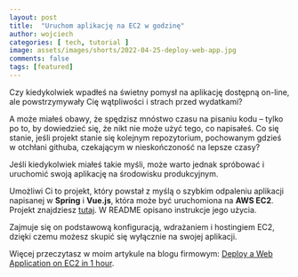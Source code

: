 ```yaml
---
layout: post
title:  "Uruchom aplikację na EC2 w godzinę"
author: wojciech
categories: [ tech, tutorial ]
image: assets/images/shorts/2022-04-25-deploy-web-app.jpg
comments: false
tags: [featured]
---
```


Czy kiedykolwiek wpadłeś na świetny pomysł na aplikację dostępną on-line, ale powstrzymywały Cię wątpliwości i strach
przed wydatkami?

A może miałeś obawy, że spędzisz mnóstwo czasu na pisaniu kodu – tylko po to, by dowiedzieć się, że nikt nie może użyć
tego, co napisałeś. Co się stanie, jeśli projekt stanie się kolejnym repozytorium, pochowanym gdzieś w otchłani
githuba, czekającym w nieskończoność na lepsze czasy?

Jeśli kiedykolwiek miałeś takie myśli, może warto jednak spróbować i uruchomić swoją aplikację na środowisku
produkcyjnym.

Umożliwi Ci to projekt, który powstał z myślą o szybkim odpaleniu aplikacji napisanej w __Spring__ i __Vue.js__, która
może być uruchomiona na __AWS EC2__. Projekt znajdziesz [tutaj](https://github.com/marwoj/seed-spring-vue-aws-ec2). W
README opisano instrukcje jego użycia.

Zajmuje się on podstawową konfiguracją, wdrażaniem i hostingiem EC2, dzięki czemu możesz skupić się
wyłącznie na swojej aplikacji.

Więcej przeczytasz w moim artykule na blogu firmowym: [Deploy a Web Application on EC2 in 1
hour](https://nexocode.com/blog/posts/seed-spring-vue-aws). 


